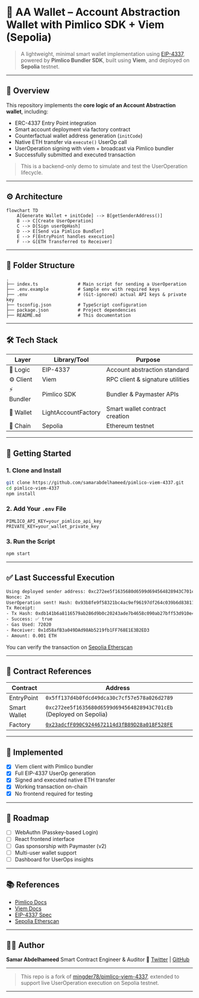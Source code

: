 # 🔐 AA Wallet – Account Abstraction Wallet with Pimlico SDK + Viem (Sepolia)

> A lightweight, minimal smart wallet implementation using [EIP-4337](https://eips.ethereum.org/EIPS/eip-4337), powered by **Pimlico Bundler SDK**, built using **Viem**, and deployed on **Sepolia** testnet.

---

## 👀 Overview

This repository implements the **core logic of an Account Abstraction wallet**, including:

- ERC-4337 Entry Point integration
- Smart account deployment via factory contract
- Counterfactual wallet address generation (`initCode`)
- Native ETH transfer via `execute()` UserOp call
- UserOperation signing with viem + broadcast via Pimlico bundler
- Successfully submitted and executed transaction

> This is a backend-only demo to simulate and test the UserOperation lifecycle.

---

## ⚙️ Architecture

```mermaid
flowchart TD
    A[Generate Wallet + initCode] --> B[getSenderAddress()]
    B --> C[Create UserOperation]
    C --> D[Sign userOpHash]
    D --> E[Send via Pimlico Bundler]
    E --> F[EntryPoint handles execution]
    F --> G[ETH Transferred to Receiver]
```

---

## 📂 Folder Structure

```
.
├── index.ts               # Main script for sending a UserOperation
├── .env.example           # Sample env with required keys
├── .env                   # (Git-ignored) actual API keys & private key
├── tsconfig.json          # TypeScript configuration
├── package.json           # Project dependencies
├── README.md              # This documentation
```

---

## 🛠 Tech Stack

| Layer      | Library/Tool        | Purpose                          |
| ---------- | ------------------- | -------------------------------- |
| 🧠 Logic   | EIP-4337            | Account abstraction standard     |
| ⚙️ Client  | Viem                | RPC client & signature utilities |
| ⚡ Bundler | Pimlico SDK         | Bundler & Paymaster APIs         |
| 🔐 Wallet  | LightAccountFactory | Smart wallet contract creation   |
| 🧪 Chain   | Sepolia             | Ethereum testnet                 |

---

## 🚀 Getting Started

### 1. Clone and Install

```bash
git clone https://github.com/samarabdelhameed/pimlico-viem-4337.git
cd pimlico-viem-4337
npm install
```

### 2. Add Your `.env` File

```env
PIMLICO_API_KEY=your_pimlico_api_key
PRIVATE_KEY=your_wallet_private_key
```

### 3. Run the Script

```bash
npm start
```

---

## ✅ Last Successful Execution

```bash
Using deployed sender address: 0xc272ee5f1635680d6599d694564828943C701cEb
Nonce: 2n
UserOperation sent! Hash: 0x93b8fe9f58321bc4ac9ef96197df264c039b6d8381195716000d865fb2518c1c
Tx Receipt:
- Tx Hash: 0xdb141b6a8116579ab286d9b0c20243ade7b4658c090ab27bff53d910e47598ba
- Success: ✅ true
- Gas Used: 72020
- Receiver: 0x1d58afB3a049DAd98Ab5219fb1FF768E1E3B2ED3
- Amount: 0.001 ETH
```

You can verify the transaction on [Sepolia Etherscan](https://sepolia.etherscan.io/tx/0xdb141b6a8116579ab286d9b0c20243ade7b4658c090ab27bff53d910e47598ba)

---

## 🔗 Contract References

| Contract     | Address                                                                                                                              |
| ------------ | ------------------------------------------------------------------------------------------------------------------------------------ |
| EntryPoint   | `0x5ff137d4b0fdcd49dca30c7cf57e578a026d2789`                                                                                         |
| Smart Wallet | `0xc272ee5f1635680d6599d694564828943C701cEb` (Deployed on Sepolia)                                                                   |
| Factory      | [`0x23adcfF090C9244672114d3fB89D28a018F528FE`](https://sepolia.etherscan.io/address/0x23adcfF090C9244672114d3fB89D28a018F528FE#code) |

---

## 🧠 Implemented

- [x] Viem client with Pimlico bundler
- [x] Full EIP-4337 UserOp generation
- [x] Signed and executed native ETH transfer
- [x] Working transaction on-chain
- [x] No frontend required for testing

---

## 📌 Roadmap

- [ ] WebAuthn (Passkey-based Login)
- [ ] React frontend interface
- [ ] Gas sponsorship with Paymaster (v2)
- [ ] Multi-user wallet support
- [ ] Dashboard for UserOps insights

---

## 📚 References

- [Pimlico Docs](https://docs.pimlico.io)
- [Viem Docs](https://viem.sh)
- [EIP-4337 Spec](https://eips.ethereum.org/EIPS/eip-4337)
- [Sepolia Etherscan](https://sepolia.etherscan.io)

---

## 👩‍💻 Author

**Samar Abdelhameed**
Smart Contract Engineer & Auditor
🔗 [Twitter](https://twitter.com/SamarAbdelhmeed) | [GitHub](https://github.com/samarabdelhameed)

---

> This repo is a fork of [mingder78/pimlico-viem-4337](https://github.com/mingder78/pimlico-viem-4337), extended to support live UserOperation execution on Sepolia testnet.

---
